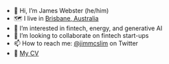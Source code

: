 - 👋 Hi, I’m James Webster (he/him)
- 🗺 I live in [Brisbane, Australia](https://en.wikipedia.org/wiki/Brisbane)
- 👀 I’m interested in fintech, energy, and generative AI
- 💞️ I’m looking to collaborate on fintech start-ups
- 📫 How to reach me: [@jimmcslim](https://twitter.com/jimmcslim) on Twitter
- 📜 [My CV](https://registry.jsonresume.org/jimmcslim)

<!---
jimmcslim/jimmcslim is a ✨ special ✨ repository because its `README.md` (this file) appears on your GitHub profile.
You can click the Preview link to take a look at your changes.
--->

